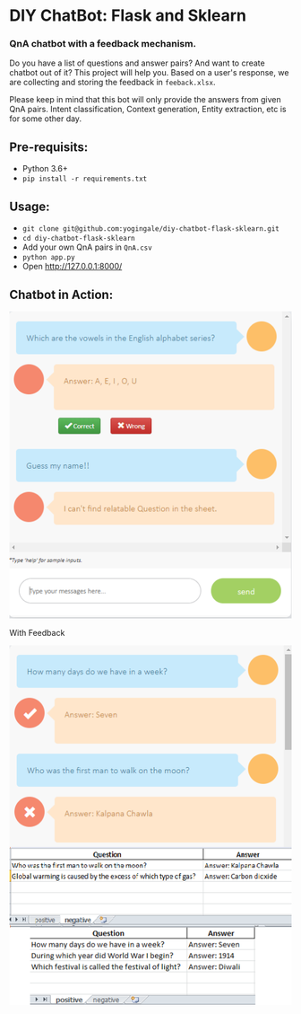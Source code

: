 # DIY ChatBot: Flask and Sklearn

### QnA chatbot with a feedback mechanism.

Do you have a list of questions and answer pairs? And want to create chatbot out of it? This project will help you. Based on a user's response, we are collecting and storing the feedback in `feeback.xlsx`.

Please keep in mind that this bot will only provide the answers from given QnA pairs. Intent classification, Context generation, Entity extraction, etc is for some other day.

## Pre-requisits:
- Python 3.6+
- ```pip install -r requirements.txt```

## Usage:
- ```git clone git@github.com:yogingale/diy-chatbot-flask-sklearn.git```
- ```cd diy-chatbot-flask-sklearn```
- Add your own QnA pairs in ```QnA.csv```
- ```python app.py```
- Open http://127.0.0.1:8000/

## Chatbot in Action:

![SS](/static/images/bot.png)

With Feedback

![SS](/static/images/bot_with_feedback.png)